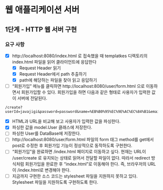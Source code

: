 # 웹 애플리케이션 서버

## 1단계 - HTTP 웹 서버 구현
### 요구 사항
- [x] http://localhost:8080/index.html 로 접속했을 때 templatkes 디렉토리의 index.html 파일을 읽어 클라이언트에 응답한다
  - [x] Request Header 읽기
  - [x] Request Header에서 path 추출하기
  - [x] path에 해당하는 파일을 찾아 읽고 응답하기
- [ ] “회원가입” 메뉴를 클릭하면 http://localhost:8080/user/form.html 으로 이동하면서 회원가입할 수 있다. 회원가입을 하면 다음과 같은 형태로 사용자가 입력한 값이 서버에 전달된다.
```text
/create?userId=javajigi&password=password&name=%EB%B0%95%EC%9E%AC%EC%84%B1&email=javajigi%40slipp.net
```
  - [x] HTML과 URL을 비교해 보고 사용자가 입력한 값을 파싱한다.
  - [x] 파싱한 값을 model.User 클래스에 저장한다.
  - [ ] 파싱한 User를 DataBase에 저장한다.
- [ ] http://localhost:8080/user/form.html 파일의 form 태그 method를 get에서 post로 수정한 후 회원가입 기능이 정상적으로 동작하도록 구현한다.
- [ ] “회원가입”을 완료하면 /index.html 페이지로 이동하고 싶다. 현재는 URL이 /user/create 로 유지되는 상태로 읽어서 전달할 파일이 없다. 따라서 redirect 방식처럼 회원가입을 완료한 후 “index.html”로 이동해야 한다. 즉, 브라우저의 URL이 /index.html로 변경해야 한다.
- [ ] 지금까지 구현한 소스 코드는 stylesheet 파일을 지원하지 못하고 있다. Stylesheet 파일을 지원하도록 구현하도록 한다.